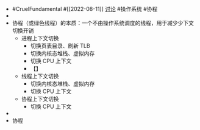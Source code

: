 - #CruelFundamental #[[2022-08-11]] [讨论](https://github.com/CYZH1307/CruelFundamental/tree/main/homework/202208/11) #操作系统 #协程
-
- 协程（或绿色线程）的本质：一个不由操作系统调度的线程，用于减少少下文切换开销
	- 进程上下文切换
		- 切换页表目录、刷新 TLB
		- 切换内核态堆栈、虚拟内存
		- 切换 CPU 上下文
		- 【】
	- 线程上下文切换
		- 切换内核态堆栈、虚拟内存
		- 切换 CPU 上下文
	- 协程上下文切换
		- 切换 CPU 上下文
-
- 协程